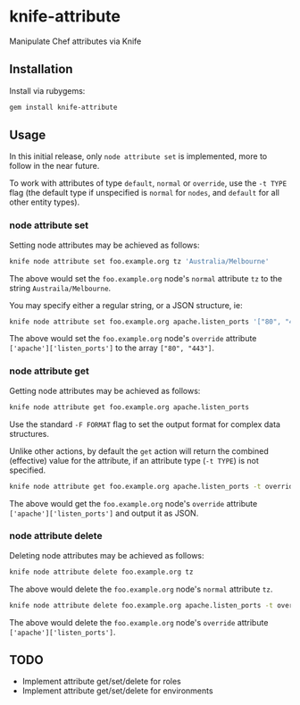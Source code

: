 # knife-attribute

Manipulate Chef attributes via Knife

## Installation

Install via rubygems:

```bash
gem install knife-attribute
```

## Usage

In this initial release, only `node attribute set` is implemented, more to
follow in the near future.

To work with attributes of type `default`, `normal` or `override`, use the
`-t TYPE` flag (the default type if unspecified is `normal` for `nodes`, and
`default` for all other entity types).

### node attribute set

Setting node attributes may be achieved as follows:

```bash
knife node attribute set foo.example.org tz 'Australia/Melbourne'
```

The above would set the `foo.example.org` node's `normal` attribute `tz` to the
string `Austraila/Melbourne`.

You may specify either a regular string, or a JSON structure, ie:

```bash
knife node attribute set foo.example.org apache.listen_ports '["80", "443"]' -t override
```

The above would set the `foo.example.org` node's `override` attribute
`['apache']['listen_ports']` to the array `["80", "443"]`.

### node attribute get

Getting node attributes may be achieved as follows:

```bash
knife node attribute get foo.example.org apache.listen_ports
```

Use the standard `-F FORMAT` flag to set the output format for complex data
structures.

Unlike other actions, by default the `get` action will return the combined
(effective) value for the attribute, if an attribute type (`-t TYPE`) is not
specified.

```bash
knife node attribute get foo.example.org apache.listen_ports -t override -F json
```

The above would get the `foo.example.org` node's `override` attribute
`['apache']['listen_ports']` and output it as JSON.

### node attribute delete

Deleting node attributes may be achieved as follows:

```bash
knife node attribute delete foo.example.org tz
```

The above would delete the `foo.example.org` node's `normal` attribute `tz`.

```bash
knife node attribute delete foo.example.org apache.listen_ports -t override
```

The above would delete the `foo.example.org` node's `override` attribute
`['apache']['listen_ports']`.


## TODO
- Implement attribute get/set/delete for roles
- Implement attribute get/set/delete for environments
